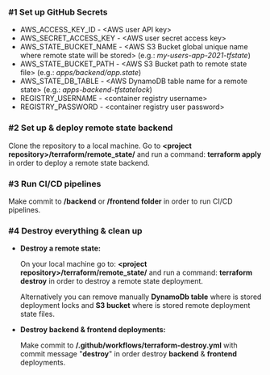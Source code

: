 

### #1 Set up GitHub Secrets

 - AWS_ACCESS_KEY_ID - &#x3c;AWS user API key&#62;    
 - AWS_SECRET_ACCESS_KEY - &#x3c;AWS user secret access key&#62;     
 - AWS_STATE_BUCKET_NAME - &#x3c;AWS S3 Bucket global unique name where remote state will be stored&#62; (e.g.: *my-users-app-2021-tfstate*)    
 - AWS_STATE_BUCKET_PATH - &#x3c;AWS S3 Bucket path to remote state file&#62; (e.g.: *apps/backend/app.state*)    
 - AWS_STATE_DB_TABLE - &#x3c;AWS DynamoDB table name for a remote state&#62; (e.g.: *apps-backend-tfstatelock*)    
 - REGISTRY_USERNAME - &#x3c;container registry username&#62;    
 - REGISTRY_PASSWORD - &#x3c;container registry user password&#62;

### #2 Set up & deploy remote state backend
Clone the repository to a local machine.
Go to **&#x3c;project repository&#62;/terraform/remote_state/** and run a command: **terraform apply** in order to deploy a remote state backend.


### #3 Run CI/CD pipelines
Make commit to **/backend** or **/frontend folder** in order to run CI/CD pipelines.


### #4 Destroy everything & clean up

 - **Destroy a remote state:**
 
   On your local machine go to: **&#x3c;project repository&#62;/terraform/remote_state/** and run a command: **terraform destroy** in order to destroy a remote state deployment.
   
   Alternatively you can remove manually **DynamoDb table** where is stored deployment locks and **S3 bucket** where is stored remote deployment state files.

 - **Destroy backend & frontend deployments:**
 
   Make commit to **/.github/workflows/terraform-destroy.yml** with commit message "**destroy**" in order destroy **backend** & **frontend** deployments.

